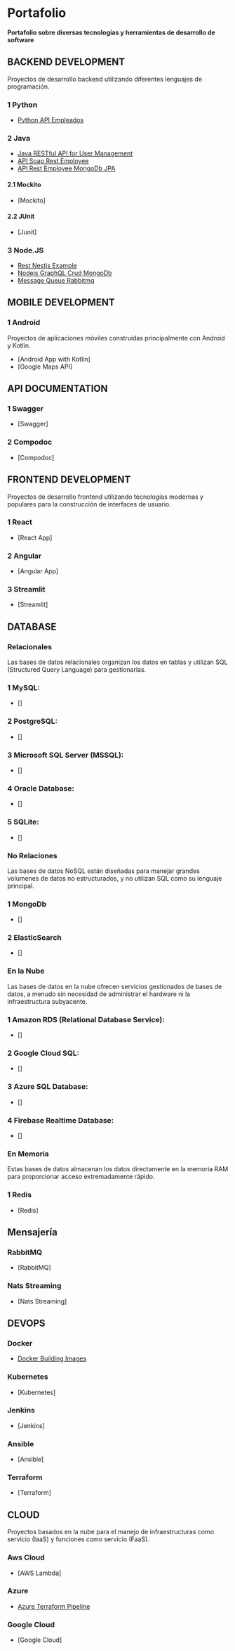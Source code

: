 # Portafolio 

**Portafolio sobre diversas tecnologías y herramientas de desarrollo de software**

## **BACKEND DEVELOPMENT**
Proyectos de desarrollo backend utilizando diferentes lenguajes de programación.

### 1 Python
- [Python API Empleados](https://github.com/klintfox/api_employee_python)

### 2 Java
- [Java RESTful API for User Management](https://github.com/klintfox/api-user-managemenet)
- [API Soap Rest Employee](https://github.com/klintfox/api-soap-rest-employee)
- [API Rest Employee MongoDb JPA](https://github.com/klintfox/api-rest-employee-mongodb-jpa)


#### 2.1 Mockito 

- [Mockito]

#### 2.2 JUnit

- [Junit]

### 3 Node.JS
- [Rest Nestjs Example](https://github.com/klintfox/ws-rest-nestjs/tree/master)
- [Nodejs GraphQL Crud MongoDb](https://github.com/klintfox/nodejs-graphql-crud-mongodb)
- [Message Queue Rabbitmq](https://github.com/klintfox/message-queue-rabbitmq)


## **MOBILE DEVELOPMENT**

### 1 Android
Proyectos de aplicaciones móviles construidas principalmente con Android y Kotlin.

- [Android App with Kotlin]
- [Google Maps API]


## **API DOCUMENTATION**

### 1 Swagger
- [Swagger]

### 2 Compodoc
- [Compodoc]


## **FRONTEND DEVELOPMENT**
Proyectos de desarrollo frontend utilizando tecnologías modernas y populares para la construcción de interfaces de usuario.

### 1 React
- [React App]

### 2 Angular
- [Angular App]

### 3 Streamlit
- [Streamlit]


## **DATABASE**

### **Relacionales** 
Las bases de datos relacionales organizan los datos en tablas y utilizan SQL (Structured Query Language) para gestionarlas.

### 1 MySQL: 

- []

### 2 PostgreSQL: 

- []

### 3 Microsoft SQL Server (MSSQL): 

- []

### 4 Oracle Database: 

- []

### 5 SQLite: 

- []


### **No Relaciones**
Las bases de datos NoSQL están diseñadas para manejar grandes volúmenes de datos no estructurados, y no utilizan SQL como su lenguaje principal.

### 1 MongoDb

- []

### 2 ElasticSearch

- []


### **En la Nube**
Las bases de datos en la nube ofrecen servicios gestionados de bases de datos, a menudo sin necesidad de administrar el hardware ni la infraestructura subyacente.

### 1 Amazon RDS (Relational Database Service): 

- []

### 2 Google Cloud SQL: 

- []

### 3 Azure SQL Database: 

- []

### 4 Firebase Realtime Database: 

- []


### **En Memoria**
Estas bases de datos almacenan los datos directamente en la memoria RAM para proporcionar acceso extremadamente rápido.

### 1 Redis

- [Redis] 


## **Mensajería**

### RabbitMQ

- [RabbitMQ]

### Nats Streaming

- [Nats Streaming]


## **DEVOPS**

### Docker

- [Docker Building Images](https://github.com/klintfox/docker-images)

### Kubernetes

- [Kubernetes]

### Jenkins

- [Jenkins]

### Ansible

- [Ansible]

### Terraform

- [Terraform]


## **CLOUD**
Proyectos basados en la nube para el manejo de infraestructuras como servicio (IaaS) y funciones como servicio (FaaS).

### Aws Cloud
- [AWS Lambda]

### Azure
- [Azure Terraform Pipeline](https://github.com/klintfox/azure-devops-kubernetes-terraform-pipeline)

### Google Cloud
- [Google Cloud]

